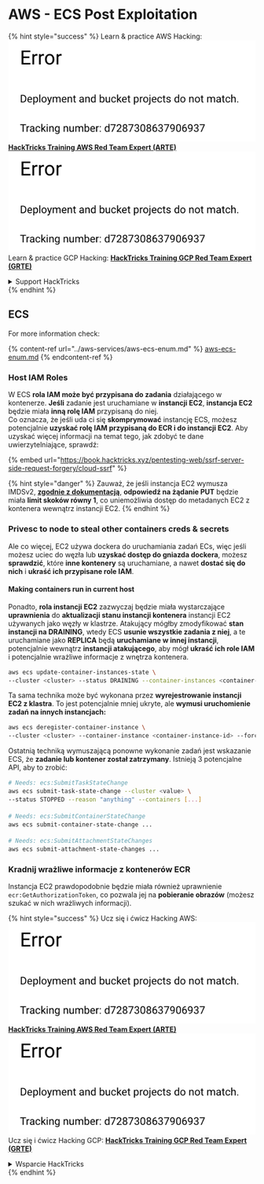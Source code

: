 # AWS - ECS Post Exploitation

{% hint style="success" %}
Learn & practice AWS Hacking:<img src="../../../.gitbook/assets/image (1) (1).png" alt="" data-size="line">[**HackTricks Training AWS Red Team Expert (ARTE)**](https://training.hacktricks.xyz/courses/arte)<img src="../../../.gitbook/assets/image (1) (1).png" alt="" data-size="line">\
Learn & practice GCP Hacking: <img src="../../../.gitbook/assets/image (2).png" alt="" data-size="line">[**HackTricks Training GCP Red Team Expert (GRTE)**<img src="../../../.gitbook/assets/image (2).png" alt="" data-size="line">](https://training.hacktricks.xyz/courses/grte)

<details>

<summary>Support HackTricks</summary>

* Check the [**subscription plans**](https://github.com/sponsors/carlospolop)!
* **Join the** 💬 [**Discord group**](https://discord.gg/hRep4RUj7f) or the [**telegram group**](https://t.me/peass) or **follow** us on **Twitter** 🐦 [**@hacktricks\_live**](https://twitter.com/hacktricks\_live)**.**
* **Share hacking tricks by submitting PRs to the** [**HackTricks**](https://github.com/carlospolop/hacktricks) and [**HackTricks Cloud**](https://github.com/carlospolop/hacktricks-cloud) github repos.

</details>
{% endhint %}

## ECS

For more information check:

{% content-ref url="../aws-services/aws-ecs-enum.md" %}
[aws-ecs-enum.md](../aws-services/aws-ecs-enum.md)
{% endcontent-ref %}

### Host IAM Roles

W ECS **rola IAM może być przypisana do zadania** działającego w kontenerze. **Jeśli** zadanie jest uruchamiane w **instancji EC2**, **instancja EC2** będzie miała **inną rolę IAM** przypisaną do niej.\
Co oznacza, że jeśli uda ci się **skomprymować** instancję ECS, możesz potencjalnie **uzyskać rolę IAM przypisaną do ECR i do instancji EC2**. Aby uzyskać więcej informacji na temat tego, jak zdobyć te dane uwierzytelniające, sprawdź:

{% embed url="https://book.hacktricks.xyz/pentesting-web/ssrf-server-side-request-forgery/cloud-ssrf" %}

{% hint style="danger" %}
Zauważ, że jeśli instancja EC2 wymusza IMDSv2, [**zgodnie z dokumentacją**](https://docs.aws.amazon.com/AWSEC2/latest/UserGuide/instance-metadata-v2-how-it-works.html), **odpowiedź na żądanie PUT** będzie miała **limit skoków równy 1**, co uniemożliwia dostęp do metadanych EC2 z kontenera wewnątrz instancji EC2.
{% endhint %}

### Privesc to node to steal other containers creds & secrets

Ale co więcej, EC2 używa dockera do uruchamiania zadań ECs, więc jeśli możesz uciec do węzła lub **uzyskać dostęp do gniazda dockera**, możesz **sprawdzić**, które **inne kontenery** są uruchamiane, a nawet **dostać się do nich** i **ukraść ich przypisane role IAM**.

#### Making containers run in current host

Ponadto, **rola instancji EC2** zazwyczaj będzie miała wystarczające **uprawnienia** do **aktualizacji stanu instancji kontenera** instancji EC2 używanych jako węzły w klastrze. Atakujący mógłby zmodyfikować **stan instancji na DRAINING**, wtedy ECS **usunie wszystkie zadania z niej**, a te uruchamiane jako **REPLICA** będą **uruchamiane w innej instancji**, potencjalnie wewnątrz **instancji atakującego**, aby mógł **ukraść ich role IAM** i potencjalnie wrażliwe informacje z wnętrza kontenera.
```bash
aws ecs update-container-instances-state \
--cluster <cluster> --status DRAINING --container-instances <container-instance-id>
```
Ta sama technika może być wykonana przez **wyrejestrowanie instancji EC2 z klastra**. To jest potencjalnie mniej ukryte, ale **wymusi uruchomienie zadań na innych instancjach:**
```bash
aws ecs deregister-container-instance \
--cluster <cluster> --container-instance <container-instance-id> --force
```
Ostatnią techniką wymuszającą ponowne wykonanie zadań jest wskazanie ECS, że **zadanie lub kontener został zatrzymany**. Istnieją 3 potencjalne API, aby to zrobić:
```bash
# Needs: ecs:SubmitTaskStateChange
aws ecs submit-task-state-change --cluster <value> \
--status STOPPED --reason "anything" --containers [...]

# Needs: ecs:SubmitContainerStateChange
aws ecs submit-container-state-change ...

# Needs: ecs:SubmitAttachmentStateChanges
aws ecs submit-attachment-state-changes ...
```
### Kradnij wrażliwe informacje z kontenerów ECR

Instancja EC2 prawdopodobnie będzie miała również uprawnienie `ecr:GetAuthorizationToken`, co pozwala jej na **pobieranie obrazów** (możesz szukać w nich wrażliwych informacji).

{% hint style="success" %}
Ucz się i ćwicz Hacking AWS:<img src="../../../.gitbook/assets/image (1) (1).png" alt="" data-size="line">[**HackTricks Training AWS Red Team Expert (ARTE)**](https://training.hacktricks.xyz/courses/arte)<img src="../../../.gitbook/assets/image (1) (1).png" alt="" data-size="line">\
Ucz się i ćwicz Hacking GCP: <img src="../../../.gitbook/assets/image (2).png" alt="" data-size="line">[**HackTricks Training GCP Red Team Expert (GRTE)**<img src="../../../.gitbook/assets/image (2).png" alt="" data-size="line">](https://training.hacktricks.xyz/courses/grte)

<details>

<summary>Wsparcie HackTricks</summary>

* Sprawdź [**plany subskrypcyjne**](https://github.com/sponsors/carlospolop)!
* **Dołącz do** 💬 [**grupy Discord**](https://discord.gg/hRep4RUj7f) lub [**grupy telegramowej**](https://t.me/peass) lub **śledź** nas na **Twitterze** 🐦 [**@hacktricks\_live**](https://twitter.com/hacktricks\_live)**.**
* **Dziel się trikami hackingowymi, przesyłając PR-y do** [**HackTricks**](https://github.com/carlospolop/hacktricks) i [**HackTricks Cloud**](https://github.com/carlospolop/hacktricks-cloud) repozytoriów github.

</details>
{% endhint %}
